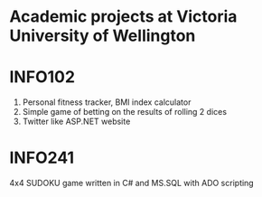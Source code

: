 # Academic projects at Victoria University of Wellington

INFO102
=======
1. Personal fitness tracker, BMI index calculator 
2. Simple game of betting on the results of rolling 2 dices 
3. Twitter like ASP.NET website 

INFO241
=======
4x4 SUDOKU game written in C# and MS.SQL with ADO scripting  